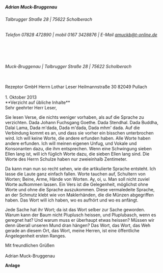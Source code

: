 ##### Adrian Muck-Bruggenau
###### Talbrugger Straße 28 | 75622 Scholberach
###### Telefon 07828 472890 | mobil 0167 3428876 | E-Mail amuckb@t-online.de
<br/><br/>
###### Muck-Bruggenau | Talbrugger Straße 28 | 75622 Scholberach  
<br/>
Rezeptor GmbH
Herrn Lothar Leser
Heilmannstraße 30  
82049 Pullach
<br/>
<br/>
1. Oktober 2013
<br/>
**Verzicht auf übliche Inhalte**
<br/>
Sehr geehrter Herr Leser,
    
Sie lesen Verse, die nichts weniger vorhaben, als auf die Sprache zu verzichten. Dada Johann Fuchsgang Goethe. Dada Stendhal. Dada Buddha, Dalai Lama, Dada m'dada, Dada m'dada, Dada mhm' dada. Auf die Verbindung kommt es an, und dass sie vorher ein bisschen unterbrochen wird. Ich will keine Worte, die andere erfunden haben. Alle Worte haben andere erfunden. Ich will meinen eigenen Unfug, und Vokale und Konsonanten dazu, die ihm entsprechen. Wenn eine Schwingung sieben Ellen lang ist, will ich füglich Worte dazu, die sieben Ellen lang sind. Die Worte des Herrn Schulze haben nur zweieinhalb Zentimeter.
    
Da kann man nun so recht sehen, wie die artikulierte Sprache entsteht. Ich lasse die Laute ganz einfach fallen. Worte tauchen auf, Schultern von Worten; Beine, Arme, Hände von Worten. Ay, oi, u. Man soll nicht zuviel Worte aufkommen lassen. Ein Vers ist die Gelegenheit, möglichst ohne Worte und ohne die Sprache auszukommen. Diese vermaledeite Sprache, an der Schmutz klebt wie von Maklerhänden, die die Münzen abgegriffen haben. Das Wort will ich haben, wo es aufhört und wo es anfängt.
    
Jede Sache hat ihr Wort; da ist das Wort selber zur Sache geworden. Warum kann der Baum nicht Pluplusch heissen, und Pluplubasch, wenn es geregnet hat? Und warum muss er überhaupt etwas heissen? Müssen wir denn überall unseren Mund dran hängen? Das Wort, das Wort, das Weh gerade an diesem Ort, das Wort, meine Herren, ist eine öffentliche Angelegenheit ersten Ranges.
    
Mit freundlichen Grüßen
<br/><br/>
Adrian Muck-Bruggenau
    
**Anlage**
<style>@import url('/brief.css');</style>